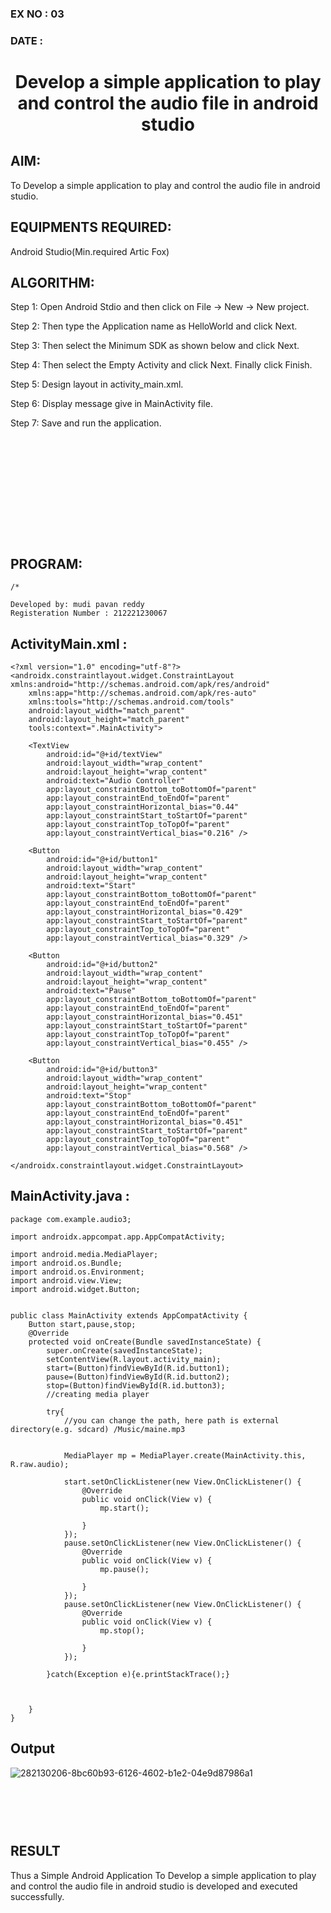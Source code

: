 ### EX NO : 03
### DATE  : 
# <p align="center"> Develop a simple application to play and control the audio file in android studio </p>


## AIM:

To Develop a simple application to play and control the audio file in android studio.

## EQUIPMENTS REQUIRED:

Android Studio(Min.required Artic Fox)

## ALGORITHM:

Step 1: Open Android Stdio and then click on File -> New -> New project.

Step 2: Then type the Application name as HelloWorld and click Next. 

Step 3: Then select the Minimum SDK as shown below and click Next.

Step 4: Then select the Empty Activity and click Next. Finally click Finish.

Step 5: Design layout in activity_main.xml.

Step 6: Display message give in MainActivity file.

Step 7: Save and run the application.

## </br></br></br></br></br></br></br>PROGRAM:
```
/*

Developed by: mudi pavan reddy
Registeration Number : 212221230067

```
## ActivityMain.xml :
```
<?xml version="1.0" encoding="utf-8"?>
<androidx.constraintlayout.widget.ConstraintLayout xmlns:android="http://schemas.android.com/apk/res/android"
    xmlns:app="http://schemas.android.com/apk/res-auto"
    xmlns:tools="http://schemas.android.com/tools"
    android:layout_width="match_parent"
    android:layout_height="match_parent"
    tools:context=".MainActivity">

    <TextView
        android:id="@+id/textView"
        android:layout_width="wrap_content"
        android:layout_height="wrap_content"
        android:text="Audio Controller"
        app:layout_constraintBottom_toBottomOf="parent"
        app:layout_constraintEnd_toEndOf="parent"
        app:layout_constraintHorizontal_bias="0.44"
        app:layout_constraintStart_toStartOf="parent"
        app:layout_constraintTop_toTopOf="parent"
        app:layout_constraintVertical_bias="0.216" />

    <Button
        android:id="@+id/button1"
        android:layout_width="wrap_content"
        android:layout_height="wrap_content"
        android:text="Start"
        app:layout_constraintBottom_toBottomOf="parent"
        app:layout_constraintEnd_toEndOf="parent"
        app:layout_constraintHorizontal_bias="0.429"
        app:layout_constraintStart_toStartOf="parent"
        app:layout_constraintTop_toTopOf="parent"
        app:layout_constraintVertical_bias="0.329" />

    <Button
        android:id="@+id/button2"
        android:layout_width="wrap_content"
        android:layout_height="wrap_content"
        android:text="Pause"
        app:layout_constraintBottom_toBottomOf="parent"
        app:layout_constraintEnd_toEndOf="parent"
        app:layout_constraintHorizontal_bias="0.451"
        app:layout_constraintStart_toStartOf="parent"
        app:layout_constraintTop_toTopOf="parent"
        app:layout_constraintVertical_bias="0.455" />

    <Button
        android:id="@+id/button3"
        android:layout_width="wrap_content"
        android:layout_height="wrap_content"
        android:text="Stop"
        app:layout_constraintBottom_toBottomOf="parent"
        app:layout_constraintEnd_toEndOf="parent"
        app:layout_constraintHorizontal_bias="0.451"
        app:layout_constraintStart_toStartOf="parent"
        app:layout_constraintTop_toTopOf="parent"
        app:layout_constraintVertical_bias="0.568" />

</androidx.constraintlayout.widget.ConstraintLayout>
```
## MainActivity.java :
```
package com.example.audio3;

import androidx.appcompat.app.AppCompatActivity;

import android.media.MediaPlayer;
import android.os.Bundle;
import android.os.Environment;
import android.view.View;
import android.widget.Button;


public class MainActivity extends AppCompatActivity {
    Button start,pause,stop;
    @Override
    protected void onCreate(Bundle savedInstanceState) {
        super.onCreate(savedInstanceState);
        setContentView(R.layout.activity_main);
        start=(Button)findViewById(R.id.button1);
        pause=(Button)findViewById(R.id.button2);
        stop=(Button)findViewById(R.id.button3);
        //creating media player

        try{
            //you can change the path, here path is external directory(e.g. sdcard) /Music/maine.mp3


            MediaPlayer mp = MediaPlayer.create(MainActivity.this, R.raw.audio);

            start.setOnClickListener(new View.OnClickListener() {
                @Override
                public void onClick(View v) {
                    mp.start();

                }
            });
            pause.setOnClickListener(new View.OnClickListener() {
                @Override
                public void onClick(View v) {
                    mp.pause();

                }
            });
            pause.setOnClickListener(new View.OnClickListener() {
                @Override
                public void onClick(View v) {
                    mp.stop();

                }
            });

        }catch(Exception e){e.printStackTrace();}



    }
}
```
## Output

![282130206-8bc60b93-6126-4602-b1e2-04e9d87986a1](https://github.com/Bhavishya203/Ex-03_AdvAndroid/assets/94679395/ecac605c-000f-4a9c-9b4d-9dac6e544206)






## </br></br></br>RESULT
Thus a Simple Android Application To Develop a simple application to play and control the audio file in android studio is developed and executed successfully.
